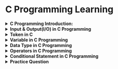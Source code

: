 # C Programming Learning

<details>

<summary><b>C Programming Introduction:</b></summary>

![CProgramming](images/C-Programming-Language.png)

C is a general-purpose, procedural programming language developed by Dennis Ritchie at Bell Labs in the early 1970s. It was designed to be a systems programming language but has since been used for a wide range of applications, including operating systems, compilers, embedded systems, and application software.

## <b>Getting Started With C Programming:</b>

+ <b>Set up Environment:</b>
  Install an Integrated Development Environment (IDE) such as Code::Blocks, Dev-C++, or Visual Studio Code with appropriate C extensions.
+ <b>Start with Simple Program:</b>

    ```c
    #include <stdio.h>

    int main() {
        printf("Hello, World!\n");
        return 0;
    }
    ```
Example:
```c
#include <stdio.h>
#include <string.h>

int main() {
    char name[100];
    char fatherName[100];
    char address[100];

    printf("Enter your name: ");
    scanf("%[^\n]",name);
    getchar();
    // fgets(name, sizeof(name), stdin);
    // gets(name);

    printf("Enter your father's name: ");
    // fgets(fatherName, sizeof(fatherName), stdin);
    scanf("%[^\n]",fatherName);
    getchar();
    //gets(fatherName);

    printf("Enter your address: ");
    // fgets(address, sizeof(address), stdin);
    scanf("%[^\n]",address);
    getchar();
    //gets(address);

    // Removing newline characters if present
    //name[strcspn(name, "\n")] = '\0';
    //fatherName[strcspn(fatherName, "\n")] = '\0';
    //address[strcspn(address, "\n")] = '\0';

    // Printing the entered details
    printf("\nEntered details:\n");
    printf("Name: %s\n", name);
    printf("Father's Name: %s\n", fatherName);
    printf("Address: %s\n", address);

    return 0;
}

```

</details>

<details>

<summary><b>Input & Output(I/O) in C Programming</b></summary>

Input and output operations in C programming are typically performed using the stdio.h library, which provides functions for reading input from the user (stdin) and writing output to the screen (stdout).

### <b>Input:</b>
---
The <code>scanf()</code> method, in C, reads the value from the console as per the type specified. 

<b>Syntax:</b>

```c
scanf(“%X”, &variableOfXType);
```

where %X is the format specifier in C. It is a way to tell the compiler what type of data is in a variable and & is the address operator in C, which tells the compiler to change the real value of this variable, stored at this address in the memory.

<b>Input Format:</b>

```c
int     --> scanf("%d", &variableName);
float   --> scanf("%f", &variableName);
char    --> scanf("%c", &variableName); //for single character
            scanf("%s", variableName); //for string
```

There are several method to reading character and string in C.

+ <code>getchar():</code> Used to read a single character from the standard input (stdin).<b>Example:</b>
  
  ```c
    char ch;
    ch = getchar();
  ```
+ <code>gets():</code> Used to read a string from the standard input (stdin). (Note: This function is unsafe and should be avoided due to buffer overflow vulnerabilities.)<b>Example:</b>
  
  ```c
    char str[50];
    printf("Enter a string: ");
    gets(str);
  ```

+ <code>fgets():</code> Used to read a string from the standard input (stdin) along with specifying the maximum number of characters to read.
  
  ```c
    char str[50];
    printf("Enter a string: ");
    fgets(str, sizeof(str), stdin);
  ```

+ <code>scanset:</code> When we used scanset <code>%[^\n]s</code> that time after reading the input we need to used <code>getchar()</code>, because it clear the input buffer. Otherwise we don't get the second input.

  ```c
    #include <stdio.h>

    int main()
    {

        char str[20];
        char str2[20];

        printf("Enter string: ");
        scanf("%[^\n]s", str);
        getchar();

        printf("Enter string2: ");
        scanf("%[^\n]s", str2);
        getchar();

        printf("%s", str);
        printf("%s", str2);

        return 0;
    }

  ```

### <b>Output:</b>
---
<code>printf()</code> Used for formatted output. It displays the output on the screen.

<b>Syntax:</b>

```c
printf(“%X”, variableOfXType);
```

where %X is the format specifier in C. It is a way to tell the compiler what type of data is in a variable and & is the address operator in C, which tells the compiler to change the real value of this variable, stored at this address in the memory.

<b>Output Format:</b>

```c
int     --> printf("%d", variableName);
float   --> printf("%f", variableName);
char    --> printf("%c", variableName);
            printf("%s", variableName); //for string
```

<b>Example:</b>

```c
#include <stdio.h>    
int main()
{ 
    int testInteger = 5;
    printf("C Programming");

    printf("Number = %d", testInteger);
    return 0;
}
```

</details>

<details>

<summary><b>Token in C</b></summary>
The smallest part of a C programming is called Token. The tokens of C language can be classified into six types based on the functions they are used to perform. The types of C tokens are as follows:

![Token](/images/Tokens-in-C.png)

### <b>Keyword in C Programming</b>
---
The predefined reserved words of C Programming that have specific meaning for compiler are called keyword of C Programming. Keywords are part of the syntax and they cannot be used as an identifier. There are 32 keywords in C programming.

| Keywords  | Keywords  | Keywords  | Keywords  |
|-----------|-----------|-----------|-----------|
| auto      | double    | int       | struct    |
| break     | else      | long      | switch    |
| case      | enum      | register  | typedef   |
| char      | extern    | return    | union     |
| continue  | for       | signed    | void      |
| do        | if        | static    | while     |
| default   | goto      | sizeof    | volatile  |
| const     | float     | short     | unsigned  |

### <b>Identifier in C Programming</b>
---
Identifiers refer to the names of variables, functions, and arrays.
<b>Rules of Identifer:</b>

+ First character must be an alphabet or underscore(_).
+ Can only consists of letter, digit and underscore(_).
+ First 31 character are significant.
+ Cannot use keyword as Identifier.
+ Must not contain white space.

There are Two types of Identifiers:
+ Valid
+ Invalid


<b>Examples of Valid Identifiers:</b>

```c
int count;
float _total;
char MyVariable;
double average_score;
void calculateSum();
int num123;
float discount_rate;
```

<b>Examples of Invalid Identifiers:</b>

```c
int 123abc; // starts with a digit
float my-variable; // contains hyphen
char while; // keyword used as an identifier
double $price; // contains special character
char long variable; // contains space
```

### <b>Constant in C Programming</b>
---
The constants refer to the variables with fixed values. They are like normal variables but with the difference that their values can not be modified in the program once they are defined.

<b>Types of Constant:</b>
Primarily, there are three types of Constant:

+ Integer Constant --> -1,2,4,6
+ Real Constant --> 10.00, 23.50
+ Character Constant --> 'a','$'

### <b>String in C Programming</b>
---
Strings are nothing but an array of characters ended with a null character (‘\0’). This null character indicates the end of the string. Strings are always enclosed in double quotes.

```c
char string[20] = {'a','b', '\0'};
char string[20] = "programming";
char string [] = "programming";
```

### <b>Operator in C Programming</b>
---
Operators are symbols used to perform operations on operands. They include arithmetic operators (+, -, *, /, %), relational operators (==, !=, <, >, <=, >=), logical operators (&&, ||, !), assignment operators (=, +=, -=, *=, /=), etc.

### <b>Special Symbols in C Programming</b>
---
Symbols include various symbols used for punctuation and separation within the program. Examples include semicolons (;), commas (,), parentheses (()), braces ({}), brackets ([]), etc.


</details>

<details>

<summary><b>Variable in C Programming</b></summary>

### <b>Variable in C Programming</b>
---
Variable is the name of a memory location which stores some data. It is a container. Each variable has a specific data type, which determines the type of data it can hold (such as integers, floating-point numbers, characters, etc.)

<b>Syntax of declaring a variable:</b>
```c
data_type variable_name;
data_type variable_name = value;
```
<b>Example:</b>

```c
int num = 10;
char grade = 'A';
float point = 3,5;
```
<b>Rules of Variable Names:</b>

+ Names can contain letters, digits and underscores
+ Names must begin with a letter or an underscore (_)
+ Names are case-sensitive (myVar and myvar are different variables)
+ Names cannot contain whitespaces or special characters like !, #, %, etc.
+ Keywords (such as int) cannot be used as names

<b>There are 3 aspects of defining a variable:</b>

+ Variable Declaration
+ Variable Definition
+ Variable Initialization

</details>

<details>
<summary><b>Data Type in C Programming</b></summary>

### <b>Data Type</b>
---
Data types specify the type of data that variables can hold. Each data type has a specific range of values and memory representation.

<b>There are three kinds of Data Types:</b>

+ <code>Primary Data Types:</code> The pre-defined data type given in C is called Primary data type. such as integers, float, characters, etc.
+ <code>Derived Data Types:</code> The user-defined data types are defined by the user himself.
+ <code>User-Defined Data Types:</code> The data types that are derived from the primitive or built-in datatypes are referred to as Derived Data Types.

![DataTypes](images/DatatypesInC.jpg)

### Range & Size of Data Types:
---
Different data types also have different ranges up to which they can store numbers. These ranges may vary from compiler to compiler. Below is a list of ranges along with the memory requirement and format specifiers on the 32-bit GCC compiler.

| Data Type              | Size (bytes) | Range                               | Format Specifier |
|------------------------|--------------|-------------------------------------|------------------|
| short int              | 2            | -32,768 to 32,767                   | %hd              |
| unsigned short int    | 2            | 0 to 65,535                         | %hu              |
| unsigned int           | 4            | 0 to 4,294,967,295                  | %u               |
| int                    | 4            | -2,147,483,648 to 2,147,483,647     | %d               |
| long int               | 4            | -2,147,483,648 to 2,147,483,647     | %ld              |
| unsigned long int     | 4            | 0 to 4,294,967,295                  | %lu              |
| long long int          | 8            | -(2^63) to (2^63)-1                 | %lld             |
| unsigned long long int | 8            | 0 to 18,446,744,073,709,551,615     | %llu             |
| signed char            | 1            | -128 to 127                         | %c               |
| unsigned char          | 1            | 0 to 255                            | %c               |
| float                  | 4            | 1.2E-38 to 3.4E+38                  | %f               |
| double                 | 8            | 1.7E-308 to 1.7E+308                | %lf              |
| long double            | 16           | 3.4E-4932 to 1.1E+4932              | %Lf              |

<b>To find the range of data types in C Programming:</b>

```c
#include <stdio.h>
#include <limits.h>

int main() {
    printf("Range of char: %d to %d\n", CHAR_MIN, CHAR_MAX);
    printf("Range of unsigned char: 0 to %d\n", UCHAR_MAX);
    printf("Range of short: %d to %d\n", SHRT_MIN, SHRT_MAX);
    printf("Range of unsigned short: 0 to %u\n", USHRT_MAX);
    printf("Range of int: %d to %d\n", INT_MIN, INT_MAX);
    printf("Range of unsigned int: 0 to %u\n", UINT_MAX);
    printf("Range of long: %ld to %ld\n", LONG_MIN, LONG_MAX);
    printf("Range of unsigned long: 0 to %lu\n", ULONG_MAX);
    printf("Range of long long: %lld to %lld\n", LLONG_MIN, LLONG_MAX);
    printf("Range of unsigned long long: 0 to %llu\n", ULLONG_MAX);

    return 0;
}

```

<b>To find the size of data types in C Programming:</b>

```c
#include <stdio.h>

int main() {
    printf("Size of char: %zu bytes\n", sizeof(char));
    printf("Size of short int: %zu bytes\n", sizeof(short int));
    printf("Size of int: %zu bytes\n", sizeof(int));
    printf("Size of long int: %zu bytes\n", sizeof(long int));
    printf("Size of long long int: %zu bytes\n", sizeof(long long int));
    printf("Size of float: %zu bytes\n", sizeof(float));
    printf("Size of double: %zu bytes\n", sizeof(double));
    printf("Size of long double: %zu bytes\n", sizeof(long double));
    return 0;
}

```

</details>

<details>
<summary><b>Operators in C Programming</b></summary>

### <b>Operators:</b>
---
An operator is a symbol that tells the computer to perform certain mathematical or logical manipulations. Operator are used in programs to manipulate data and variables.

<b>There are several types of Operator in C Programming:</b>

+ Arithmetic Opeators --> <code>+ , - , * , / , % </code>
+ Realtional Operators --> <code>&& , || , ! </code>
+ Logical Operators --> <code>> , < , >= , <=</code>
+ Assignment Operators --> <code>=</code>
+ Increment/Decrement Operators --> <code>++ , --</code>
+ Conditional Operators --> <code>? , :</code>

### <b>Arithmetic Operators:</b>
---

| Operator | Meaning of Operator          |
|----------|------------------------------|
| +        | addition or unary plus       |
| -        | subtraction or unary minus   |
| *        | multiplication               |
| /        | division                     |
| %        | remainder after division     |

<b>Working of Arithmetic operators</b>

```c
#include <stdio.h>
int main()
{
    int a = 9,b = 4, c;
    
    c = a+b;
    printf("a+b = %d \n",c);
    c = a-b;
    printf("a-b = %d \n",c);
    c = a*b;
    printf("a*b = %d \n",c);
    c = a/b;
    printf("a/b = %d \n",c);
    c = a%b;
    printf("Remainder when a divided by b = %d \n",c);
    
    return 0;
}
```

### <b>Relational Operators:</b>
---

| Operator | Meaning of Operator         |
|----------|-----------------------------|
| ==       | Equal to                    |
| >        | Greater than                |
| <        | Less than                   |
| !=       | Not equal to                |
| >=       | Greater than or equal to    |
| <=       | Less than or equal to       |

<b>Working of Relational operators</b>

```c
#include <stdio.h>
int main()
{
    int a = 5, b = 5, c = 10;

    printf("%d == %d is %d \n", a, b, a == b);
    printf("%d == %d is %d \n", a, c, a == c);
    printf("%d > %d is %d \n", a, b, a > b);
    printf("%d > %d is %d \n", a, c, a > c);
    printf("%d < %d is %d \n", a, b, a < b);
    printf("%d < %d is %d \n", a, c, a < c);
    printf("%d != %d is %d \n", a, b, a != b);
    printf("%d != %d is %d \n", a, c, a != c);
    printf("%d >= %d is %d \n", a, b, a >= b);
    printf("%d >= %d is %d \n", a, c, a >= c);
    printf("%d <= %d is %d \n", a, b, a <= b);
    printf("%d <= %d is %d \n", a, c, a <= c);

    return 0;
}
```
<b>Output:</b>

```c
5 == 5 is 1
5 == 10 is 0
5 > 5 is 0
5 > 10 is 0
5 < 5 is 0
5 < 10 is 1
5 != 5 is 0
5 != 10 is 1
5 >= 5 is 1
5 >= 10 is 0
5 <= 5 is 1
5 <= 10 is 1 
```

### <b>Logical Operators:</b>
---
The logical operator are used when we want to test more than one condition and make decision.

| Operator | Meaning                 |
|----------|-------------------------|
| &&       | Logical AND             |
| \|\|     | Logical OR              |
| !        | Logical NOT             |

<b>Working of Logical operators</b>

```c
#include <stdio.h>

int main() {
    int c = 5, d = 2;

    // Logical AND (&&) operator
    printf("Logical AND:\n");
    printf("(%d == 5) && (%d > 5) evaluates to %d\n", c, d, (c == 5) && (d > 5));  // false (0)
    printf("(%d == 5) && (%d < 5) evaluates to %d\n", c, d, (c == 5) && (d < 5));  // true (1)

    // Logical OR (||) operator
    printf("\nLogical OR:\n");
    printf("(%d == 5) || (%d > 5) evaluates to %d\n", c, d, (c == 5) || (d > 5));  // true (1)
    printf("(%d == 5) || (%d < 5) evaluates to %d\n", c, d, (c == 5) || (d < 5));  // true (1)

    // Logical NOT (!) operator
    printf("\nLogical NOT:\n");
    printf("!(%d == 5) evaluates to %d\n", c, !(c == 5));  // false (0)
    printf("!(%d != 5) evaluates to %d\n", c, !(c != 5));  // true (1)

    return 0;
}

```

### <b>Assignment Operators:</b>
---
Assignment Operators are used to assign the resultof an expression to a variable. Main assignment operator <code>=</code>.

| Operator | Example | Same as     |
|----------|---------|-------------|
| =        | a = b   | a = b       |
| +=       | a += b  | a = a + b   |
| -=       | a -= b  | a = a - b   |
| *=       | a *= b  | a = a * b   |
| /=       | a /= b  | a = a / b   |
| %=       | a %= b  | a = a % b   |

<b>Syntax:</b>

```c
int a;  //-->Declaration
a = 10; //-->Assignment
int a = 10; //--> Initialigation
```
<b>Working of Assignment operators</b>

```c
#include <stdio.h>
int main()
{
    int a = 5, c;

    c = a;      // c is 5
    printf("c = %d\n", c);
    c += a;     // c is 10 
    printf("c = %d\n", c);
    c -= a;     // c is 5
    printf("c = %d\n", c);
    c *= a;     // c is 25
    printf("c = %d\n", c);
    c /= a;     // c is 5
    printf("c = %d\n", c);
    c %= a;     // c = 0
    printf("c = %d\n", c);

    return 0;
}
```

### <b>Increment & Decrement Operator</b>
---
Increment ++ increases the value by 1 whereas decrement -- decreases the value by 1.

<b>Working of increment and decrement operators</b>

```c
#include <stdio.h>
int main()
{
    int a = 10, b = 100;
    float c = 10.5, d = 100.5;

    printf("++a = %d \n", ++a);
    printf("--b = %d \n", --b);
    printf("++c = %f \n", ++c);
    printf("--d = %f \n", --d);

    return 0;
}
```

### <b>Conditional Operators</b>
---
The conditional operator in C is kind of similar to the if-else statement as it follows the same algorithm as of if-else statement but the conditional operator takes less space and helps to write the if-else statements in the shortest way possible. It is also known as the ternary operator in C as it operates on three operands.

Syntax:

```sql
condition ? expression1 : expression2
or
variable = expression1 ? expression2 : expression3
```

![Syntax](images/syntax-of-conditional-or-ternary-operator-in-c.png)

<b>Working of Conditional Statement:</b>

+ Step 1: If the Condition is True then Expression1 will be executed.
+ Step 2: If the condition is false then Expression2 will be executed.
+ Step 3: Results will be returned.

![Flowchart](images/flowchart-of-conditional-or-ternary-operator-in-c.png)

Example:

```c
#include <stdio.h>

int main()
{
    int num = 100, num2=20;
    int max = (num>num2) ? num : num2;
    printf("Maximum Number is: %d\n", max);
    
    return 0;
}
```

</details>

<details>

<summary><b>Conditional Statement in C Programming</b></summary>

Conditional statements in C programming are used to make decisions based on conditions. They are also known as Decision-Making Statements and are used to evaluate one or more conditions and make the decision whether to execute a set of statements or not.

### <b>Types of Conditional Statement:</b>
---
There are several types of conditional Statement:

+ if Statement
+ if-else Statement
+ Nested if Statement
+ if-else-if Ladder
+ switch Statement
+ Conditional Operators
+ Jump Statements:
  + break
  + continue
  + goto
  + return

![Types](images/Conditional-Statements-in-c.jpg)

### <b>if Statement in C:</b>
---
The <b>if</b> statement is used to execute a block of code if a specified condition is true.

<b>Syntax:</b>

```c
if(condition) 
{
   // Statements to execute if
   // condition is true
}
```

<b>Working of if Statement:</b>

![Flowchart](images/working-c-if-statement.webp)

<b>Example:</b>

```c
#include <stdio.h>
int main() {
    int number;

    printf("Enter an integer: ");
    scanf("%d", &number);
    if (number < 0) {
        printf("You entered %d.\n", number);
    }
    printf("The if statement is easy.");

    return 0;
}
```

### <b>if...else Statement in C</b>
---
The if-else statement is used to execute one block of code if a condition is true and another block of code if the condition is false.

<b>Syntax:</b>

```c
if (condition) {
    // Code to execute if condition is true
} else {
    // Code to execute if condition is false
}
```
<b>Flowchart of if...else Statement:</b>

![flowchart](images/flowchart_of_if_else_in_c.png)

<b>Working of if...else Statement:</b>

![working](images/how-if-else-works-c-programming.webp)

<b>Example:</b>

```c
// Check whether an integer is odd or even

#include <stdio.h>
int main() {
    int number;
    printf("Enter an integer: ");
    scanf("%d", &number);

    if  (number%2 == 0) {
        printf("%d is an even integer.",number);
    }
    else {
        printf("%d is an odd integer.",number);
    }

    return 0;
}
```

</details>

<details>
<summary><b>Practice Question</b></summary>

1. Find the Area of a Rectangle.
2. Find the area of a Circle.
3. Convert Temperature Celsius(C) to Fahrenheit(F)
4. Find the given number is Negative or Posative.
5. Find the area of Triangle
6. Find the maximum number from two numbers.
7. <code>If...else:</code>
   1. Diet Program. Take breakfast, lunch, dinner time as input from the user and find the diet. If time (breakfast=7, lunch=1, dinner=8) or (breakfast=8, lunch=2, dinner=9) then print "Right Diet" otherwise print "Wrong Diet".
   2. Eligible or Not Eligible for Marriage. If gender=male & age>=21 then print "Eligible for Marriage". If gender=female & age>=18 then print "Eligible for Marriage" otherwise "Not eligible for marriage".
   3. Create a Simple Calculator.
   4. Find the biggest number in three numbers.
   5. Take a input from user name weight. And do this:
      + 1-20 --> Light
      + 21-30 --> Medium
      + 31-60 --> Heavy
      + 61+ --> Extra Heavy.
   6. Calculate Electrical Bill

</details>